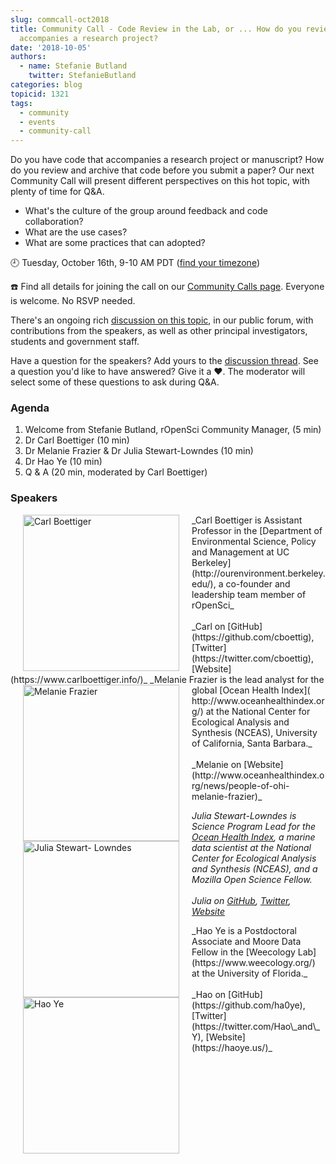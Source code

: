 ```yaml
---
slug: commcall-oct2018
title: Community Call - Code Review in the Lab, or ... How do you review code that
  accompanies a research project?
date: '2018-10-05'
authors:
  - name: Stefanie Butland
    twitter: StefanieButland
categories: blog
topicid: 1321
tags:
  - community
  - events
  - community-call
---
```

Do you have code that accompanies a research project or manuscript? How do you review and archive that code before you submit a paper? Our next Community Call will present different perspectives on this hot topic, with plenty of time for Q&A.

- What's the culture of the group around feedback and code collaboration?
- What are the use cases?
- What are some practices that can adopted?

🕘 Tuesday, October 16th, 9-10 AM PDT ([find your timezone](https://www.timeanddate.com/worldclock/fixedtime.html?msg=rOpenSci+Community+Call&iso=20181016T09&p1=791&ah=1))

☎️ Find all details for joining the call on our [Community Calls page](http://communitycalls.ropensci.org/#next-call).
Everyone is welcome. No RSVP needed.

There's an ongoing rich [discussion on this topic](https://discuss.ropensci.org/t/how-do-you-review-code-that-accompanies-a-research-project-or-paper-help-ropensci-plan-a-community-call/1321), in our public forum, with contributions from the speakers, as well as other principal investigators, students and government staff.

Have a question for the speakers? Add yours to the [discussion thread](https://discuss.ropensci.org/t/how-do-you-review-code-that-accompanies-a-research-project-or-paper-help-ropensci-plan-a-community-call/1321). See a question you'd like to have answered? Give it a ❤️. The moderator will select some of these questions to ask during Q&A.

### Agenda

1. Welcome from Stefanie Butland, rOpenSci Community Manager, (5 min)
2. Dr Carl Boettiger (10 min)
3. Dr Melanie Frazier &  Dr Julia Stewart-Lowndes (10 min)
4. Dr Hao Ye (10 min)
4. Q & A (20 min, moderated by Carl Boettiger)

### Speakers

<img src="/img/blog-images/2018-10-05-commcall-oct2018/carl-boettiger.jpg" alt="Carl Boettiger" style="margin: 0px 20px; width: 250px;" align="left">
_Carl Boettiger is Assistant Professor in the [Department of Environmental Science, Policy and Management at UC Berkeley](http://ourenvironment.berkeley.edu/), a co-founder and leadership team member of rOpenSci_<br/><br/>
_Carl on [GitHub](https://github.com/cboettig), [Twitter](https://twitter.com/cboettig), [Website](https://www.carlboettiger.info/)_

<img src="/img/blog-images/2018-10-05-commcall-oct2018/melanie-frazier.jpg" alt="Melanie Frazier" style="margin: 0px 20px; width: 250px;" align="left">
_Melanie Frazier is the lead analyst for the global [Ocean Health Index](
http://www.oceanhealthindex.org/) at the National Center for Ecological
Analysis and Synthesis (NCEAS), University of California, Santa Barbara._<br/><br/>
_Melanie on [Website](http://www.oceanhealthindex.org/news/people-of-ohi-melanie-frazier)_

<img src="/img/blog-images/2018-10-05-commcall-oct2018/julia-lowndes.jpg" alt="Julia Stewart-
Lowndes" style="margin: 0px 20px; width: 250px;" align="left">
_Julia Stewart-Lowndes is Science Program Lead for the [Ocean Health Index](http://www.oceanhealthindex.org/), a marine data scientist at the National Center for Ecological Analysis and Synthesis (NCEAS), and a Mozilla Open Science Fellow._<br/><br/>
_Julia on [GitHub](https://github.com/jules32), [Twitter](https://twitter.com/juliesquid), [Website](http://jules32.github.io/)_

<img src="/img/blog-images/2018-10-05-commcall-oct2018/hao-ye.jpg" alt="Hao Ye" style="margin: 0px 20px; width: 250px;" align="left">
_Hao Ye is a Postdoctoral Associate and Moore Data Fellow in the [Weecology Lab](https://www.weecology.org/) at the University of Florida._<br/><br/>
_Hao on [GitHub](https://github.com/ha0ye), [Twitter](https://twitter.com/Hao\_and\_Y), [Website](https://haoye.us/)_

